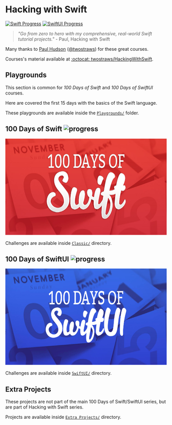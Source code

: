 # Hacking with Swift

[![Swift Progress][swift_progress]][swift_current_day]
[![SwiftUI Progress][swiftui_progress]][swiftui_current_day]

> _"Go from zero to hero with my comprehensive, real-world Swift tutorial projects."_ - Paul, Hacking with Swift

Many thanks to [Paul Hudson](https://twitter.com/twostraws) ([@twostraws](https://github.com/twostraws)) for these great courses.

Courses's material available at [:octocat: twostraws/HackingWithSwift](https://github.com/twostraws/HackingWithSwift).

## Playgrounds

This section is common for _100 Days of Swift_ and _100 Days of SwiftUI_ courses.

Here are covered the first 15 days with the basics of the Swift language.

These playgrounds are available inside the [`Playgrounds/`](Playgrounds) folder.

## 100 Days of Swift <picture><img alt="progress" src="https://progress-bar.xyz/68"></picture>

<p align="center">
 <a href="https://www.hackingwithswift.com/100"><img alt="100 Days of Swift" src="Assets/SwiftBanner@2x.png" height="300"></a>
</p>

Challenges are available inside [`Classic/`](Classic) directory.

## 100 Days of SwiftUI <picture><img alt="progress" src="https://progress-bar.xyz/91"></picture>

<p align="center">
 <a href="https://www.hackingwithswift.com/100/swiftui"><img alt="100 Days of SwiftUI" src="Assets/SwiftUIBanner@2x.png" height="300"></a>
</p>

Challenges are available inside [`SwiftUI/`](SwiftUI) directory.

## Extra Projects

These projects are not part of the main 100 Days of Swift/SwiftUI series, but are part of Hacking with Swift series.

Projects are available inside [`Extra Projects/`](Extra%20Projects) directory.

[swift_current_day]: https://www.hackingwithswift.com/100/68
[swift_progress]: https://img.shields.io/badge/100%20Days%20of%20Swift-68-D64D42
[swiftui_current_day]: https://www.hackingwithswift.com/100/swiftui/91
[swiftui_progress]: https://img.shields.io/badge/100%20Days%20of%20SwiftUI-91-3463DA
